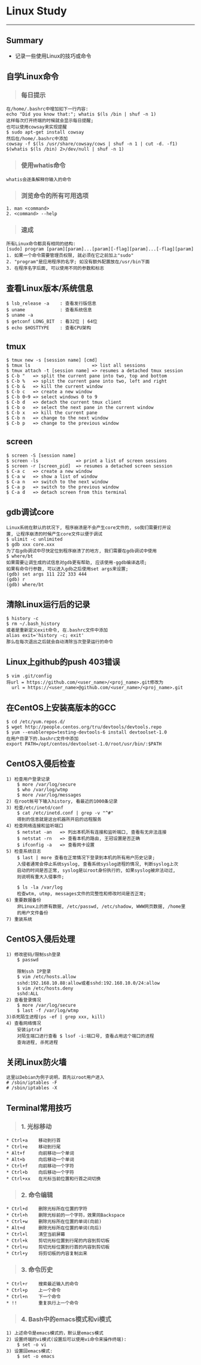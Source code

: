# **Linux Study**
***



## **Summary**
 * 记录一些使用Linux的技巧或命令



## **自学Linux命令**
> ### **每日提示**
    在/home/.bashrc中增加如下一行内容:
    echo "Did you know that:"; whatis $(ls /bin | shuf -n 1)
    这样每次打开终端的时候就会显示每日提醒;
    也可以使用cowsay来实现提醒
    $ sudo apt-get install cowsay
    然后在/home/.bashrc中添加
    cowsay -f $(ls /usr/share/cowsay/cows | shuf -n 1 | cut -d. -f1) $(whatis $(ls /bin) 2>/dev/null | shuf -n 1)
> ### **使用whatis命令**
    whatis会逐条解释你输入的命令
> ### **浏览命令的所有可用选项**
    1. man <command>
    2. <command> --help
> ### **速成**
    所有Linux命令都具有相同的结构:
    [sudo] program [param][param]...[param][-flag][param]...[-flag][param]
    1. 如果一个命令需要管理员权限, 就必须在它之前加上"sudo"
    2. "program"是应用程序的名字; 如没有额外配置放在/usr/bin下面
    3. 在程序名字后面, 可以使用不同的参数和标志



## **查看Linux版本/系统信息**
    $ lsb_release -a    : 查看发行版信息
    $ uname             : 查看系统信息
    $ uname -a
    $ getconf LONG_BIT  : 看32位 | 64位
    $ echo $HOSTTYPE    : 查看CPU架构


## **tmux**
    $ tmux new -s [session name] [cmd]
    $ tmux ls                       => list all sessions
    $ tmux attach -t [session name] => resumes a detached tmux session 
    $ C-b "   => split the current pane into two, top and bottom
    $ C-b %   => split the current pane into two, left and right
    $ C-b &   => kill the current window
    $ C-b c   => create a new window
    $ C-b 0~9 => select windows 0 to 9
    $ C-b d   => detach the current tmux client 
    $ C-b o   => select the next pane in the current window 
    $ C-b x   => kill the current pane
    $ C-b n   => change to the next window 
    $ C-b p   => change to the previous window 



## **screen**
    $ screen -S [session name]
    $ screen -ls              => print a list of screen sessions
    $ screen -r [screen_pid]  => resumes a detached screen session
    $ C-a c   => create a new window
    $ C-a w   => show a list of window 
    $ C-a n   => switch to the next window
    $ C-a p   => switch to the previous window
    $ C-a d   => detach screen from this terminal



## **gdb调试core**
    Linux系统在默认的状况下, 程序崩溃是不会产生core文件的, so我们需要打开设
    置, 让程序崩溃的时候产生core文件以便于调试
    $ ulimit -c unlimited
    $ gdb xxx core.xxx
    为了在gdb调试中尽快定位到程序崩溃了的地方, 我们需要在gdb调试中使用
    $ where/bt
    如果需要让调生成的试信息对gdb更有帮助, 应该使用-ggdb编译选项;
    如果有命令行参数, 可以进入gdb之后使用set args来设置;
    (gdb) set args 111 222 333 444
    (gdb) r 
    (gdb) where/bt



## **清除Linux运行后的记录**
    $ history -c
    $ rm ~/.bash_history 
    或者是重新定义exit命令, 在.bashrc文件中添加
    alias exit='history -c; exit'
    那么在每次退出之后就会自动清除当次登录运行的命令



## **Linux上github的push 403错误**
    $ vim .git/config
    将url = https://github.com/<user_name>/<proj_name>.git修改为
      url = https://<user_name>@github.com/<user_name>/<proj_name>.git 


## **在CentOS上安装高版本的GCC**
    $ cd /etc/yum.repos.d/ 
    $ wget http://people.centos.org/tru/devtools/devtools.repo 
    $ yum --enablerepo=testing-devtools-6 install devtoolset-1.0
    在用户目录下的.bashrc文件中添加 
    export PATH=/opt/centos/devtoolset-1.0/root/usr/bin/:$PATH



## **CentOS入侵后检查**
    1) 检查用户登录记录
        $ more /var/log/secure 
        $ who /var/log/wtmp 
        $ more /var/log/messages 
    2) 在root帐号下输入history, 看最近的1000条记录
    3) 检查/etc/inetd/conf 
        $ cat /etc/inetd.conf | grep -v "^#"
        得到的信息就是这台机器所开启的远程服务
    4) 检查网络连接和监听端口
        $ netstat -an   => 列出本机所有连接和监听端口, 查看有无非法连接
        $ netstat -rn   => 查看本机的路由, 王冠设置是否正确
        $ ifconfig -a   => 查看网卡设置
    5) 检查系统日志
        $ last | more 查看在正常情况下登录到本机的所有用户历史记录;
        入侵者通常会停止系统syslog, 查看系统syslog进程的情况, 判断syslog上次
        启动的时间是否正常, syslog是以root身份执行的, 如果syslog被非法动过,
        则说明有重大入侵事件;
        
        $ ls -la /var/log 
        检查wtm, utmp, messages文件的完整性和修改时间是否正常;
    6) 重要数据备份
        非Linux上的原有数据, /etc/passwd, /etc/shadow, WWW网页数据, /home里
        的用户文件备份
    7) 重装系统



## **CentOS入侵后处理**
    1) 修改密码/限制ssh登录
        $ passwd 

        限制ssh IP登录
        $ vim /etc/hosts.allow 
        sshd:192.168.10.88:allow或者sshd:192.168.10.0/24:allow 
        $ vim /etc/hosts.deny
        sshd:ALL 
    2) 查看登录情况
        $ more /var/log/secure 
        $ last -f /var/log/wtmp 
    3)杀死陌生进程(ps -ef | grep xxx, kill)
    4) 查看网络情况
        安装iptraf
        对陌生端口进行查看 $ lsof -i:端口号, 查看占用这个端口的进程
        查询进程, 杀死进程


## **关闭Linux防火墙**
    这里以Debian为例子说明，首先以root用户进入
    # /sbin/iptables -F
    # /sbin/iptables -X


## **Terminal常用技巧**
> ### **1. 光标移动**
    * Ctrl+a    移动到行首
    * Ctrl+e    移动到行尾
    * Alt+f     向前移动一个单词
    * Alt+b     向后移动一个单词
    * Ctrl+f    向前移动一个字符
    * Ctrl+b    向后移动一个字符
    * Ctrl+xx   在光标当前位置和行首之间切换
> ### **2. 命令编辑**
    * Ctrl+d    删除光标所在位置的字符
    * Ctrl+h    删除光标前的一个字符，效果同Backspace
    * Ctrl+w    删除光标所在位置的单词(向前)
    * Alt+d     删除光标所在位置的单词(向后)
    * Ctrl+l    清空当前屏幕
    * Ctrl+k    剪切光标位置到行尾的内容到剪切板
    * Ctrl+u    剪切光标位置到行首的内容到剪切板
    * Ctrl+y    将剪切板的内容复制出来
> ### **3. 命令历史**
    * Ctrl+r    搜索最近输入的命令
    * Ctrl+p    上一个命令
    * Ctrl+n    下一个命令
    * !!        重复执行上一个命令
> ### **4. Bash中的emacs模式和vi模式**
    1) 上述命令是emacs模式的，默认是emacs模式
    2) 设置终端的vi模式(设置后可以使用vi命令来操作终端):
        $ set -o vi
    3) 设置回emacs模式:
        $ set -o emacs

